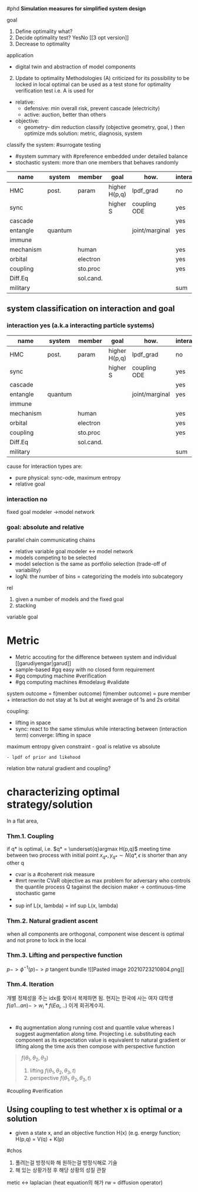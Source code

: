
#phd 
**Simulation measures for simplified system design**

goal
1. Define optimality what?
2. Decide optimality test? YesNo [[3 opt version]]
3. Decrease to optimality

application
- digital twin and abstraction of model components
2. Update to optimality
Methodologies (A) criticized for its possibility to be locked in local optimal can be used as a test stone for optimality verification test i.e. A is used for 
- relative: 
	- defensive: min overall risk, prevent cascade (electricity)
	- active: auction, better than others
- objective: 
	- geometry- dim reduction
classify (objective geometry, goal, ) then optimize
mds solution: metric, diagnosis, system

classify the system: #surrogate testing

- #system summary with #preference embedded under  detailed balance 
- stochastic system: more than one members that behaves randomly

| name      | system  | member    | goal          | how.           | interact |
| --------- | ------- | --------- | ------------- | -------------- | -------- |
| HMC       | post.   | param     | higher H(p,q) | lpdf_grad      | no       |
| sync      |         |           | higher S      | coupling ODE   | yes      |
| cascade   |         |           |               |                | yes      |
| entangle  | quantum |           |               | joint/marginal | yes      |
| immune    |         |           |               |                |          |
| mechanism |         | human     |               |                | yes      |
| orbital   |         | electron  |               |                | yes      |
| coupling  |         | sto.proc  |               |                | yes      |
| Diff.Eq   |         | sol.cand. |               |                |          |
| military  |         |           |               |                | sum      | 

## system classification on interaction and goal
### interaction yes (a.k.a interacting particle systems)
| name      | system  | member    | goal          | how.           | interact |
| --------- | ------- | --------- | ------------- | -------------- | -------- |
| HMC       | post.   | param     | higher H(p,q) | lpdf_grad      | no       |
| sync      |         |           | higher S      | coupling ODE   | yes      |
| cascade   |         |           |               |                | yes      |
| entangle  | quantum |           |               | joint/marginal | yes      |
| immune    |         |           |               |                |          |
| mechanism |         | human     |               |                | yes      |
| orbital   |         | electron  |               |                | yes      |
| coupling  |         | sto.proc  |               |                | yes      |
| Diff.Eq   |         | sol.cand. |               |                |          |
| military  |         |           |               |                | sum      | 
cause for interaction types are:
- pure physical: sync-ode, maximum entropy
- relative goal
### interaction no
fixed goal
modeler ->model network
### goal: absolute and relative
parallel chain
communicating chains
- relative 
variable goal
modeler <-> model network
- models competing to be selected
- model selection is the same as portfolio selection (trade-off of variability)
- logN: the number of bins = categorizing the models into subcategory

rel
1. given a number of models and the fixed goal
2. stacking 

variable goal
# Metric
- Metric accouting for the difference between system and individual [[garudiyengar|garud]]
- sample-based #gq easy with no closed form requirement
- #gq computing machine #verification 
- #gq computing machines #modelavg #validate 

system outcome = f(member outcome)
f(member outcome) = pure member + interaction 
do not stay at 1s but at weight average of 1s and 2s orbital

coupling: 
- lifting in space
- sync: react to the same stimulus while interacting between (interaction term)
converge: lifting in space

maximum entropy given constraint - goal is relative vs absolute


	- lpdf of prior and likehood

relation btw natural gradient and coupling?


# characterizing optimal strategy/solution
 
In a flat area, 
### Thm.1. Coupling
if q* is optimal, i.e. $q* = \underset{q}argmax H(p,q)$
meeting time between two process with initial point $x_{q*}, y_{q*} \sim N(q*, \epsilon$ is shorter than any other q

- cvar is a #coherent risk measure
- #mrt rewrite CVaR objective as max problem for adversary who controls the quantile process Q tagainst the decision maker -> continuous-time stochastic game
- 
- sup inf L(x, lambda) = inf sup L(x, lambda) 

### Thm.2. Natural gradient ascent
when all components are orthogonal, component wise descent is optimal and not prone to lock in the local

### Thm.3. Lifting and perspective function
$p -> \phi^{-1}(p) -> p$ tangent bundle
![[Pasted image 20210723210804.png]]

### Thm.4. Iteration
개별 정체성을 주는 idx를 찾아서 복제하면 됨. 현지는 한국에 사는 여자 대학생 $f(a1...an) -> w_i * f(Ea_i, ..)$ 이게 회귀계수지. 
# 
- #q augmentation along running cost and quantile value whereas I suggest augmentation along time. Projecting i.e. substituting each component as its expectation value is equivalent to natural gradient or lifting along the time axis then compose with perspective function
>  $f(\theta_1, \theta_2, \theta_3)$
> 1) lifting $f(\theta_1, \theta_2, \theta_3, t)$
> 2) perspective $f(\theta_1, \theta_2, \theta_3, t)$



#coupling #verification
## Using coupling to test whether x is optimal or a solution
- given a state x, and an objective function H(x) (e.g. energy function; H(p,q) = V(q) + K(p)



#chos

1.  풀려는걸 방정식화 해 원하는걸 방정식해로 기술
2.  해 있는 상황가정 후 해당 상황의 성질 관찰
    

metic <-> laplacian (heat equation의 해가 rw = diffusion operator)
